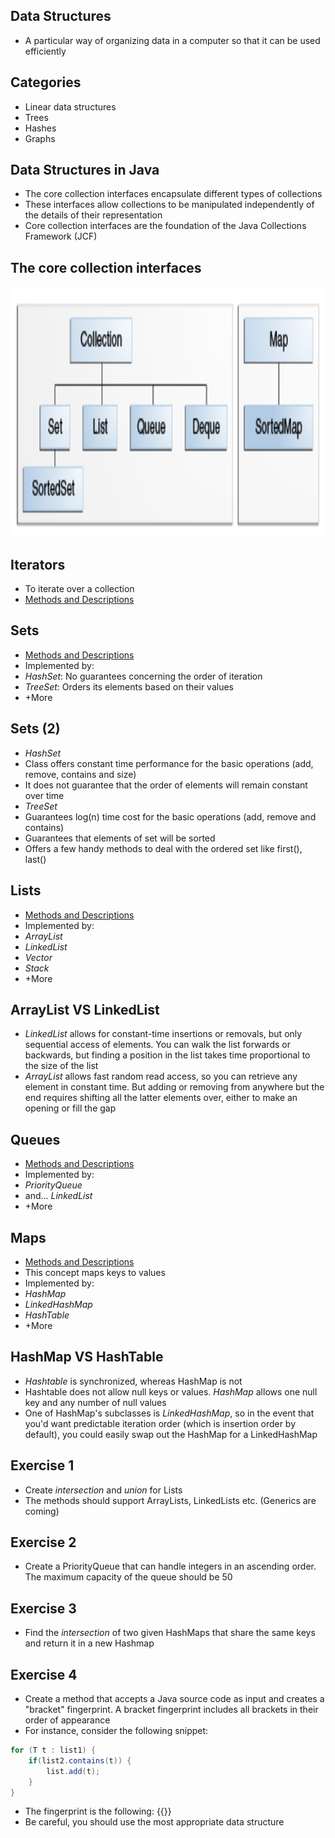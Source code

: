 ## Data Structures
* A particular way of organizing data in a computer so that it can be used efficiently


## Categories
* Linear data structures
* Trees
* Hashes
* Graphs


## Data Structures in Java
* The core collection interfaces encapsulate different types of collections
* These interfaces allow collections to be manipulated independently
of the details of their representation
* Core collection interfaces are the foundation of the Java Collections Framework (JCF)


## The core collection interfaces
<img src=media/coreInterfaces.gif width=900 height=400 /></br>


## Iterators
* To iterate over a collection
* [Methods and Descriptions](https://docs.oracle.com/javase/8/docs/api/java/util/Iterator.html)


## Sets
* [Methods and Descriptions](https://docs.oracle.com/javase/8/docs/api/java/util/Set.html)
* Implemented by:
 * *HashSet*: No guarantees concerning the order of iteration
 * *TreeSet*: Orders its elements based on their values
 * +More


## Sets (2)
* *HashSet*
 * Class offers constant time performance for the basic operations
 (add, remove, contains and size)
 * It does not guarantee that the order of elements will remain constant over time
* *TreeSet*
 * Guarantees log(n) time cost for the basic operations
 (add, remove and contains)
 * Guarantees that elements of set will be sorted
 * Offers a few handy methods to deal with the ordered set like first(), last()


## Lists
* [Methods and Descriptions](https://docs.oracle.com/javase/8/docs/api/java/util/List.html)
* Implemented by:
 * *ArrayList*
 * *LinkedList*
 * *Vector*
 * *Stack*
 * +More


## ArrayList VS LinkedList
* *LinkedList<E>* allows for constant-time insertions or removals,
but only sequential access of elements.
You can walk the list forwards or backwards,
but finding a position in the list takes time proportional to the size of the list
* *ArrayList<E>* allows fast random read access,
so you can retrieve any element in constant time.
But adding or removing from anywhere but the end requires
shifting all the latter elements over, either to make an opening or fill the gap


## Queues
* [Methods and Descriptions](https://docs.oracle.com/javase/8/docs/api/java/util/Queue.html)
* Implemented by:
 * *PriorityQueue*
 * and... *LinkedList*
 * +More


## Maps
* [Methods and Descriptions](https://docs.oracle.com/javase/8/docs/api/java/util/Map.html)
* This concept maps keys to values
* Implemented by:
 * *HashMap*
 * *LinkedHashMap*
 * *HashTable*
 * +More


## HashMap VS HashTable
* *Hashtable* is synchronized, whereas HashMap is not
* Hashtable does not allow null keys or values.
*HashMap* allows one null key and any number of null values
* One of HashMap's subclasses is *LinkedHashMap*,
so in the event that you'd want predictable iteration order
(which is insertion order by default),
you could easily swap out the HashMap for a LinkedHashMap


## Exercise 1
* Create *intersection* and *union* for Lists
* The methods should support ArrayLists, LinkedLists etc.
(Generics are coming)


## Exercise 2
* Create a PriorityQueue that can handle
integers in an ascending order.
The maximum capacity of the queue should be 50


## Exercise 3
* Find the *intersection* of two given HashMaps that
share the same keys and return it in a new Hashmap


## Exercise 4
* Create a method that accepts a Java source code as input
and creates a "bracket" fingerprint. A bracket fingerprint
includes all brackets in their order of appearance
* For instance, consider the following snippet:
```java
for (T t : list1) {
	if(list2.contains(t)) {
		list.add(t);
	}
}
```
* The fingerprint is the following: {{}}
* Be careful, you should use the most appropriate
data structure